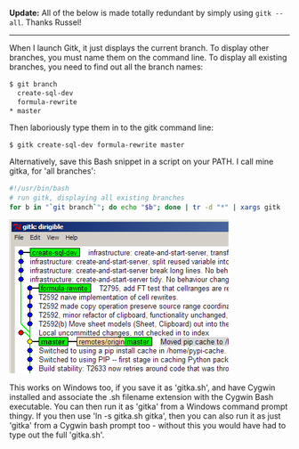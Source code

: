 <!--
.. title: Launch Gitk displaying all branches
.. slug: launch-gitk-displaying-all-extant-branches
.. date: 2010-12-31 12:25:31-06:00
.. tags: software,mswin-dev,git,terminal
-->


**Update:** All of the below is made totally redundant by simply using
`gitk --all`. Thanks Russel!

---

When I launch Gitk, it just displays the current branch. To display
other branches, you must name them on the command line. To display all
existing branches, you need to find out all the branch names:

``` shell_session
$ git branch
  create-sql-dev
  formula-rewrite
* master
```

Then laboriously type them in to the gitk command line:

``` shell_session
$ gitk create-sql-dev formula-rewrite master
```

Alternatively, save this Bash snippet in a script on your PATH. I call
mine gitka, for 'all branches':

``` bash
#!/usr/bin/bash
# run gitk, displaying all existing branches
for b in "`git branch`"; do echo "$b"; done | tr -d "*" | xargs gitk
```

![Gitk displaying all branches, not just the current ('master' in bold)](/files/2010/12/gitk-all-branches.png "gitk-all-branches")

This works on Windows too, if you save it as 'gitka.sh', and have Cygwin
installed and associate the .sh filename extension with the Cygwin Bash
executable. You can then run it as 'gitka' from a Windows command prompt
thingy. If you then use 'ln -s gitka.sh gitka', then you can also run it
as just 'gitka' from a Cygwin bash prompt too - without this you would
have had to type out the full 'gitka.sh'.
